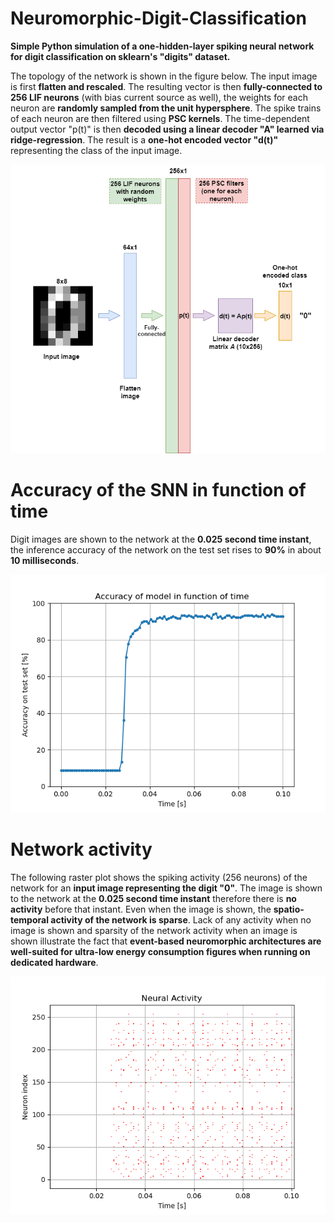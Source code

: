 # Neuromorphic-Digit-Classification
 **Simple Python simulation of a one-hidden-layer spiking neural network for digit classification on sklearn's "digits" dataset.**

The topology of the network is shown in the figure below. The input image is first **flatten and rescaled**. The resulting vector is then **fully-connected to 256 LIF neurons** (with bias current source as well), the weights for each neuron are **randomly sampled from the unit hypersphere**. The spike trains of each neuron are then filtered using **PSC kernels**. The time-dependent output vector "p(t)" is then **decoded using a linear decoder "A" learned via ridge-regression**. The result is a **one-hot encoded vector "d(t)"** representing the class of the input image.

![Alt text](visuals/Network_topo.png?raw=true "SNN topology")

# Accuracy of the SNN in function of time

Digit images are shown to the network at the **0.025 second time instant**, the inference accuracy of the network on the test set rises to **90%** in about **10 milliseconds**.

![Alt text](visuals/Accuracy_evo.png?raw=true "Accuracy of the model in function of time")

# Network activity

The following raster plot shows the spiking activity (256 neurons) of the network for an **input image representing the digit "0"**. The image is shown to the network at the **0.025 second time instant** therefore there is **no activity** before that instant. Even when the image is shown, the **spatio-temporal activity of the network is sparse**. Lack of any activity when no image is shown and sparsity of the network activity when an image is shown illustrate the fact that **event-based neuromorphic architectures are well-suited for ultra-low energy consumption figures when running on dedicated hardware**.

![Alt text](visuals/neural_act.png?raw=true "Network activity")
